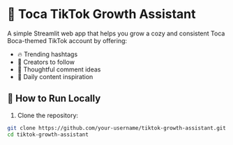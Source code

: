 # 🌟 Toca TikTok Growth Assistant

A simple Streamlit web app that helps you grow a cozy and consistent Toca Boca-themed TikTok account by offering:

- 🔥 Trending hashtags
- 🤝 Creators to follow
- 💬 Thoughtful comment ideas
- 🎥 Daily content inspiration

## 🚀 How to Run Locally

1. Clone the repository:

```bash
git clone https://github.com/your-username/tiktok-growth-assistant.git
cd tiktok-growth-assistant
